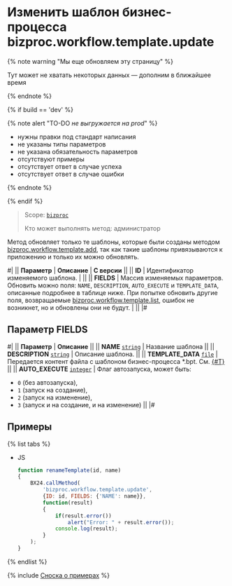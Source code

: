 # Изменить шаблон бизнес-процесса bizproc.workflow.template.update

{% note warning "Мы еще обновляем эту страницу" %}

Тут может не хватать некоторых данных — дополним в ближайшее время

{% endnote %}

{% if build == 'dev' %}

{% note alert "TO-DO _не выгружается на prod_" %}

- нужны правки под стандарт написания
- не указаны типы параметров
- не указана обязательность параметров
- отсутствуют примеры
- отсутствует ответ в случае успеха
- отсутствует ответ в случае ошибки

{% endnote %}

{% endif %}

> Scope: [`bizproc`](../scopes/permissions.md)
>
> Кто может выполнять метод: администратор

Метод обновляет только те шаблоны, которые были созданы методом [bizproc.workflow.template.add](./bizproc-workflow-template-add.md), так как такие шаблоны привязываются к приложению и только их можно обновлять.

#|
|| **Параметр** | **Описание** | **С версии** ||
|| **ID** | Идентификатор изменяемого шаблона. | ||
|| **FIELDS** | Массив изменяемых параметров. Обновить можно поля: `NAME`, `DESCRIPTION`, `AUTO_EXECUTE` и `TEMPLATE_DATA`, описанные подробнее в таблице ниже. При попытке обновить другие поля, возвращаемые [bizproc.workflow.template.list](./bizproc-workflow-template-list.md), ошибок не возникнет, но и обновлены они не будут. | ||
|#

## Параметр FIELDS

#|
|| **Параметр** | **Описание** ||
|| **NAME**
[`string`](../data-types.md) | Название шаблона ||
|| **DESCRIPTION**
[`string`](../data-types.md) | Описание шаблона. ||
|| **TEMPLATE_DATA**
[`file`](../data-types.md) | Передается контент файла с шаблоном бизнес-процесса *.bpt. См. [{#T}](../how-to-call-rest-api/how-to-upload-files.md) ||
|| **AUTO_EXECUTE**
[`integer`](../data-types.md) | Флаг автозапуска, может быть:

- `0` (без автозапуска),
- `1` (запуск на создание),
- `2` (запуск на изменение),
- `3` (запуск и на создание, и на изменение) ||
|#

## Примеры

{% list tabs %}

- JS

	```javascript
	function renameTemplate(id, name)
	{
		BX24.callMethod(
			'bizproc.workflow.template.update',
			{ID: id, FIELDS: {'NAME': name}},
			function(result)
			{
				if(result.error())
					alert("Error: " + result.error());
				console.log(result);
			}
		);
	}
	```

{% endlist %}

{% include [Сноска о примерах](../../_includes/examples.md) %}